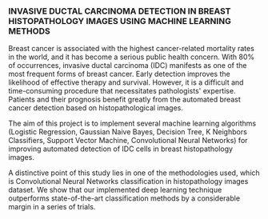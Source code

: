 ### INVASIVE DUCTAL CARCINOMA DETECTION IN BREAST HISTOPATHOLOGY IMAGES USING MACHINE LEARNING METHODS

Breast cancer is associated with the highest cancer-related mortality rates in the world,
and it has become a serious public health concern. With 80% of occurrences, invasive
ductal carcinoma (IDC) manifests as one of the most frequent forms of breast cancer.
Early detection improves the likelihood of effective therapy and survival. However, it
is a difficult and time-consuming procedure that necessitates pathologists' expertise.
Patients and their prognosis benefit greatly from the automated breast cancer detection
based on histopathological images.

The aim of this project is to implement several machine learning algorithms (Logistic Regression, Gaussian Naive Bayes, Decision
Tree, K Neighbors Classifiers, Support Vector Machine, Convolutional Neural
Networks) for
improving automated detection of IDC cells in breast histopathology images.

A distinctive point of this study lies in one of the methodologies used, which is
Convolutional Neural Networks classification in histopathology images dataset. We
show that our implemented deep learning technique outperforms state-of-the-art
classification methods by a considerable margin in a series of trials.
